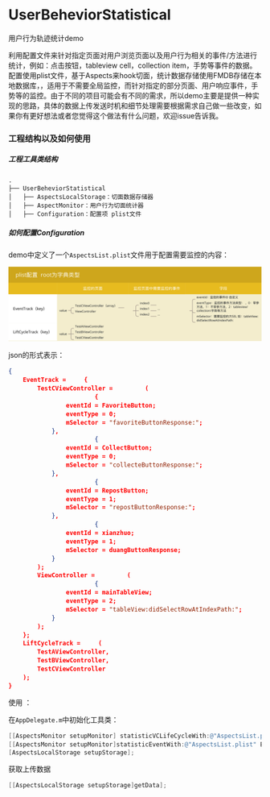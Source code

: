 # UserBeheviorStatistical
用户行为轨迹统计demo

利用配置文件来针对指定页面对用户浏览页面以及用户行为相关的事件/方法进行统计，例如：点击按钮，tableview cell，collection item，手势等事件的数据。配置使用plist文件，基于Aspects来hook切面，统计数据存储使用FMDB存储在本地数据库，，适用于不需要全局监控，而针对指定的部分页面、用户响应事件，手势等的监控。由于不同的项目可能会有不同的需求，所以demo主要是提供一种实现的思路，具体的数据上传发送时机和细节处理需要根据需求自己做一些改变，如果你有更好想法或者您觉得这个做法有什么问题，欢迎issue告诉我。

### 工程结构以及如何使用

##### 工程工具类结构

```
.
├── UserBeheviorStatistical
│   ├── AspectsLocalStorage：切面数据存储器
│   ├── AspectMonitor：用户行为切面统计器
│   ├── Configuration：配置项 plist文件
```



##### 如何配置Configuration

demo中定义了一个`AspectsList.plist`文件用于配置需要监控的内容：

![image-20190109140653506](./image-20190109140653506.png)

json的形式表示：

```json
{
    EventTrack =     {
        TestCViewController =         (
                        {
                eventId = FavoriteButton;
                eventType = 0;
                mSelector = "favoriteButtonResponse:";
            },
                        {
                eventId = CollectButton;
                eventType = 0;
                mSelector = "collecteButtonResponse:";
            },
                        {
                eventId = RepostButton;
                eventType = 1;
                mSelector = "repostButtonResponse:";
            },
                        {
                eventId = xianzhuo;
                eventType = 1;
                mSelector = duangButtonResponse;
            }
        );
        ViewController =         (
                        {
                eventId = mainTableView;
                eventType = 2;
                mSelector = "tableView:didSelectRowAtIndexPath:";
            }
        );
    };
    LiftCycleTrack =     (
        TestAViewController,
        TestBViewController,
        TestCViewController
    );
}
```

使用 ：

在`AppDelegate.m`中初始化工具类：

```objective-c
[[AspectsMonitor setupMonitor] statisticVCLifeCycleWith:@"AspectsList.plist" viewControllerKey:@"LiftCycleTrack"];
[[AspectsMonitor setupMonitor]statisticEventWith:@"AspectsList.plist" EventKey:@"EventTrack"];
[AspectsLocalStorage setupStorage];
```

获取上传数据

```objective-c
[[AspectsLocalStorage setupStorage]getData];
```





